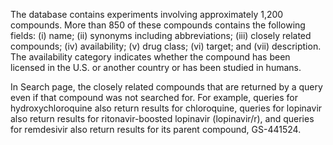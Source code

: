The database contains experiments involving approximately 1,200 compounds. More than 850 of
these compounds contains the following fields: (i) name;
(ii) synonyms including abbreviations; (iii) closely related compounds; (iv) availability; (v) drug class;
(vi) target; and (vii) description. The availability
category indicates whether the compound has been licensed in the U.S. or another country or has been
studied in humans.


In Search page, the closely related compounds that are returned by a query even if
that compound was not searched for. For example, queries for hydroxychloroquine also return results
for chloroquine, queries for lopinavir also return results for ritonavir-boosted lopinavir (lopinavir/r),
and queries for remdesivir also return results for its parent compound, GS-441524.
